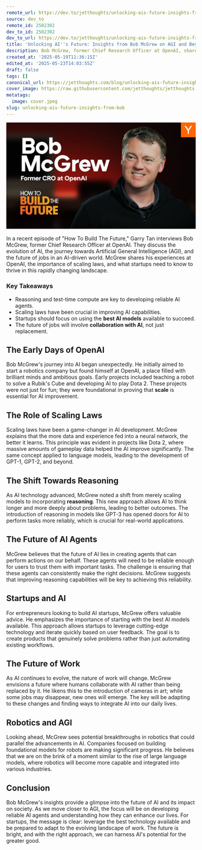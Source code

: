 ```yaml
---
remote_url: https://dev.to/jetthoughts/unlocking-ais-future-insights-from-bob-mcgrew-on-agi-and-beyond-526h
source: dev_to
remote_id: 2502302
dev_to_id: 2502302
dev_to_url: https://dev.to/jetthoughts/unlocking-ais-future-insights-from-bob-mcgrew-on-agi-and-beyond-526h
title: 'Unlocking AI''s Future: Insights from Bob McGrew on AGI and Beyond'
description: Bob McGrew, former Chief Research Officer at OpenAI, shares insights on AI's evolution, the importance of scaling laws, and the future of jobs in an AI-driven world. Discover how reasoning and advanced AI agents will shape our future.
created_at: '2025-05-19T11:36:15Z'
edited_at: '2025-05-23T14:03:55Z'
draft: false
tags: []
canonical_url: https://jetthoughts.com/blog/unlocking-ais-future-insights-from-bob/
cover_image: https://raw.githubusercontent.com/jetthoughts/jetthoughts.github.io/master/content/blog/unlocking-ais-future-insights-from-bob/cover.jpeg
metatags:
  image: cover.jpeg
slug: unlocking-ais-future-insights-from-bob
---
```

[![Unlocking AI's Future: Insights from Bob McGrew on AGI and Beyond](file_0.jpg)](https://www.youtube.com/watch?v=eW7rUtYHD9U)

In a recent episode of "How To Build The Future," Garry Tan interviews Bob McGrew, former Chief Research Officer at OpenAI. They discuss the evolution of AI, the journey towards Artificial General Intelligence (AGI), and the future of jobs in an AI-driven world. McGrew shares his experiences at OpenAI, the importance of scaling laws, and what startups need to know to thrive in this rapidly changing landscape.

### Key Takeaways

*   Reasoning and test-time compute are key to developing reliable AI agents.
*   Scaling laws have been crucial in improving AI capabilities.
*   Startups should focus on using the **best AI models** available to succeed.
*   The future of jobs will involve **collaboration with AI**, not just replacement.

## The Early Days of OpenAI

Bob McGrew's journey into AI began unexpectedly. He initially aimed to start a robotics company but found himself at OpenAI, a place filled with brilliant minds and ambitious goals. Early projects included teaching a robot to solve a Rubik's Cube and developing AI to play Dota 2. These projects were not just for fun; they were foundational in proving that **scale** is essential for AI improvement.

## The Role of Scaling Laws

Scaling laws have been a game-changer in AI development. McGrew explains that the more data and experience fed into a neural network, the better it learns. This principle was evident in projects like Dota 2, where massive amounts of gameplay data helped the AI improve significantly. The same concept applied to language models, leading to the development of GPT-1, GPT-2, and beyond.

## The Shift Towards Reasoning

As AI technology advanced, McGrew noted a shift from merely scaling models to incorporating **reasoning**. This new approach allows AI to think longer and more deeply about problems, leading to better outcomes. The introduction of reasoning in models like GPT-3 has opened doors for AI to perform tasks more reliably, which is crucial for real-world applications.

## The Future of AI Agents

McGrew believes that the future of AI lies in creating agents that can perform actions on our behalf. These agents will need to be reliable enough for users to trust them with important tasks. The challenge is ensuring that these agents can consistently make the right decisions. McGrew suggests that improving reasoning capabilities will be key to achieving this reliability.

## Startups and AI

For entrepreneurs looking to build AI startups, McGrew offers valuable advice. He emphasizes the importance of starting with the best AI models available. This approach allows startups to leverage cutting-edge technology and iterate quickly based on user feedback. The goal is to create products that genuinely solve problems rather than just automating existing workflows.

## The Future of Work

As AI continues to evolve, the nature of work will change. McGrew envisions a future where humans collaborate with AI rather than being replaced by it. He likens this to the introduction of cameras in art; while some jobs may disappear, new ones will emerge. The key will be adapting to these changes and finding ways to integrate AI into our daily lives.

## Robotics and AGI

Looking ahead, McGrew sees potential breakthroughs in robotics that could parallel the advancements in AI. Companies focused on building foundational models for robots are making significant progress. He believes that we are on the brink of a moment similar to the rise of large language models, where robotics will become more capable and integrated into various industries.

## Conclusion

Bob McGrew's insights provide a glimpse into the future of AI and its impact on society. As we move closer to AGI, the focus will be on developing reliable AI agents and understanding how they can enhance our lives. For startups, the message is clear: leverage the best technology available and be prepared to adapt to the evolving landscape of work. The future is bright, and with the right approach, we can harness AI's potential for the greater good.

